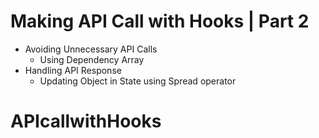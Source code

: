 # Making API Call with Hooks | Part 2

- Avoiding Unnecessary API Calls
  - Using Dependency Array
- Handling API Response
  - Updating Object in State using Spread operator
# APIcallwithHooks
